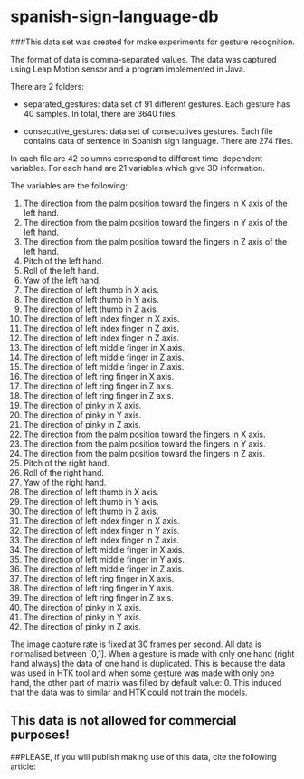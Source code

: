 # spanish-sign-language-db

###This data set was created for make experiments for gesture recognition.

The format of data is comma-separated values. The data was captured using Leap Motion sensor and a program implemented in Java.

There are 2 folders: 
- separated_gestures: data set of 91 different gestures. Each gesture has 40 samples. In total, there are 3640 files.

- consecutive_gestures: data set of consecutives gestures. Each file contains data of sentence in Spanish sign language. There are 274 files. 

In each file are 42 columns correspond to different time-dependent variables. For each hand are 21 variables which give 3D information. 

The variables are the following:
  1. The direction from the palm position toward the fingers in X axis of the left hand.
  2. The direction from the palm position toward the fingers in Y axis of the left hand.
  3. The direction from the palm position toward the fingers in Z axis of the left hand.
  4. Pitch of the left hand.
  5. Roll of the left hand.
  6. Yaw of the left hand.
  7. The direction of left thumb in X axis.
  8. The direction of left thumb in Y axis.
  9. The direction of left thumb in Z axis.
  10. The direction of left index finger in X axis.
  11. The direction of left index finger in Z axis.
  12. The direction of left index finger in Z axis.
  13. The direction of left middle finger in X axis.
  14. The direction of left middle finger in Z axis.
  15. The direction of left middle finger in Z axis.
  16. The direction of left ring finger in X axis.
  17. The direction of left ring finger in Z axis.
  18. The direction of left ring finger in Z axis.
  19. The direction of pinky in X axis.
  20. The direction of pinky in Y axis.
  21. The direction of pinky in Z axis.
  22. The direction from the palm position toward the fingers in X axis.
  23. The direction from the palm position toward the fingers in Y axis.
  24. The direction from the palm position toward the fingers in Z axis.
  25. Pitch of the right hand.
  26. Roll of the right hand.
  27. Yaw of the right hand.
  28. The direction of left thumb in X axis.
  29. The direction of left thumb in Y axis.
  30. The direction of left thumb in Z axis.
  31. The direction of left index finger in X axis.
  32. The direction of left index finger in Y axis.
  33. The direction of left index finger in Z axis.
  34. The direction of left middle finger in X axis.
  35. The direction of left middle finger in Y axis.
  36. The direction of left middle finger in Z axis.
  37. The direction of left ring finger in X axis.
  38. The direction of left ring finger in Y axis.
  39. The direction of left ring finger in Z axis.
  40. The direction of pinky in X axis.
  41. The direction of pinky in Y axis.
  42. The direction of pinky in Z axis.
  
The image capture rate is fixed at 30 frames per second. All data is normalised between [0,1]. When a gesture is made with only one hand (right hand always) the data of one hand is duplicated. This is because the data was used in HTK tool and when some gesture was made with only one hand, the other part of matrix was filled by default value: 0. This induced that the data was to similar and HTK could not train the models.


## This data is not allowed for commercial purposes! 
##PLEASE, if you will publish making use of this data, cite the following article:

